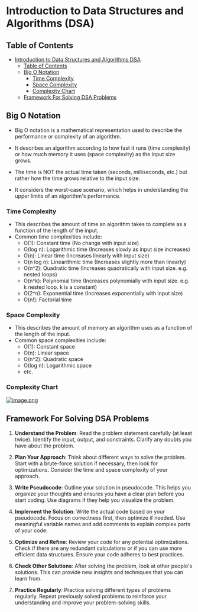 # Introduction to Data Structures and Algorithms (DSA)

## Table of Contents
<!-- TOC -->

- [Introduction to Data Structures and Algorithms DSA](#introduction-to-data-structures-and-algorithms-dsa)
  - [Table of Contents](#table-of-contents)
  - [Big O Notation](#big-o-notation)
    - [Time Complexity](#time-complexity)
    - [Space Complexity](#space-complexity)
    - [Complexity Chart](#complexity-chart)
  - [Framework For Solving DSA Problems](#framework-for-solving-dsa-problems)

<!-- /TOC -->
## Big O Notation

- Big O notation is a mathematical representation used to describe the performance or complexity of an algorithm.

- It describes an algorithm according to how fast it runs (time complexity) or how much memory it uses (space complexity) as the input size grows.

- The time is NOT the actual time taken (seconds, milliseconds, etc.) but rather how the time grows relative to the input size.

- It considers the worst-case scenario, which helps in understanding the upper limits of an algorithm's performance.

### Time Complexity

- This describes the amount of time an algorithm takes to complete as a function of the length of the input.
- Common time complexities include:
  - O(1): Constant time (No change with input size)
  - O(log n): Logarithmic time (Increases slowly as input size increases)
  - O(n): Linear time (Increases linearly with input size)
  - O(n log n): Linearithmic time (Increases slightly more than linearly)
  - O(n^2): Quadratic time (Increases quadratically with input size. e.g. nested loops)
  - O(n^k): Polynomial time (Increases polynomially with input size. e.g. k nested loop. k is a constant)
  - O(2^n): Exponential time (Increases exponentially with input size)
  - O(n!): Factorial time

### Space Complexity

- This describes the amount of memory an algorithm uses as a function of the length of the input.
- Common space complexities include:
  - O(1): Constant space
  - O(n): Linear space
  - O(n^2): Quadratic space
  - O(log n): Logarithmic space
  - etc.

### Complexity Chart

[![image.png](https://i.postimg.cc/vmBhBgGZ/image.png)](https://postimg.cc/RWkKp03k)

## Framework For Solving DSA Problems

1. **Understand the Problem**: Read the problem statement carefully (at least twice). Identify the input, output, and constraints. Clarify any doubts you have about the problem.

2. **Plan Your Approach**: Think about different ways to solve the problem. Start with a brute-force solution if necessary, then look for optimizations. Consider the time and space complexity of your approach.

3. **Write Pseudocode**: Outline your solution in pseudocode. This helps you organize your thoughts and ensures you have a clear plan before you start coding. Use diagrams if they help you visualize the problem.

4. **Implement the Solution**: Write the actual code based on your pseudocode. Focus on correctness first, then optimize if needed. Use meaningful variable names and add comments to explain complex parts of your code.

5. **Optimize and Refine**: Review your code for any potential optimizations. Check if there are any redundant calculations or if you can use more efficient data structures. Ensure your code adheres to best practices.

6. **Check Other Solutions**: After solving the problem, look at other people's solutions. This can provide new insights and techniques that you can learn from.

7. **Practice Regularly**: Practice solving different types of problems regularly. Repeat previously solved problems to reinforce your understanding and improve your problem-solving skills.
